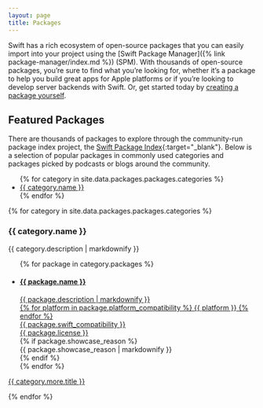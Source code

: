```yaml
---
layout: page
title: Packages
---
```


Swift has a rich ecosystem of open-source packages that you can easily import into your project using the [Swift Package Manager]({% link package-manager/index.md %}) (SPM). With thousands of open-source packages, you’re sure to find what you’re looking for, whether it’s a package to help you build great apps for Apple platforms or if you’re looking to develop server backends with Swift. Or, get started today by [creating a package yourself](https://developer.apple.com/documentation/xcode/creating-a-standalone-swift-package-with-xcode).

## Featured Packages

There are thousands of packages to explore through the community-run package index project, the [Swift Package Index](https://swiftpackageindex.com/){:target="_blank"}. Below is a selection of popular packages in commonly used categories and packages picked by podcasts or blogs around the community.

<ul>
  {% for category in site.data.packages.packages.categories %}
  <li><a href="#{{ category.anchor }}-packages">{{ category.name }}</a></li>
  {% endfor %}
</ul>

{% for category in site.data.packages.packages.categories %}
<h3 id="{{ category.anchor }}-packages">{{ category.name }}</h3>
<p>{{ category.description | markdownify }}</p>
<ul class="package-list">
  {% for package in category.packages %}
  <li class="{% if package.showcase_reason %}showcase{% endif %}">
    <a href="{{ package.url }}" target="_blank">
      <h4><span>{{ package.name }}</span></h4>
      <section class="description">
        {{ package.description | markdownify }}
      </section>
      <section class="metadata">
        <div class="lozenge platform-compatibility" title="{{ package.platform_compatibility_tooltip }}">
        {% for platform in package.platform_compatibility %}
          <span>{{ platform }}</span>
        {% endfor %}
        </div>
        <div class="lozenge swift-compatibility" title="Swift version compatibility">
          <span>{{ package.swift_compatibility }}</span>
        </div>
        <div class="lozenge license" title="Package license">
          <span>{{ package.license }}</span>
        </div>
      </section>
    </a>
    {% if package.showcase_reason %}
    <section class="showcase-reason">
      {{ package.showcase_reason | markdownify }}
    </section>
    {% endif %}
  </li>
  {% endfor %}
</ul>

<p class="more">
  <a href="{{ category.more.url }}" target="_blank">{{ category.more.title }}</a>
</p>
{% endfor %}
